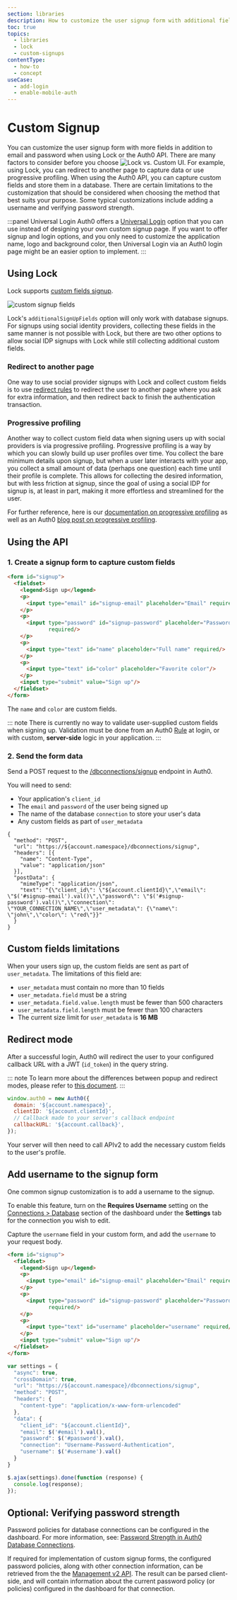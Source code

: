 ```yaml
---
section: libraries
description: How to customize the user signup form with additional fields using Lock or the Auth0 API.
toc: true
topics:
  - libraries
  - lock
  - custom-signups
contentType:
  - how-to
  - concept
useCase:
  - add-login
  - enable-mobile-auth
---
```

# Custom Signup

You can customize the user signup form with more fields in addition to email and password when using Lock or the Auth0 API. There are many factors to consider before you choose ![Lock vs. Custom UI](/libraries/when-to-use-lock). For example, using Lock, you can redirect to another page to capture data or use progressive profiling. When using the Auth0 API, you can capture custom fields and store them in a database. There are certain limitations to the customization that should be considered when choosing the method that best suits your purpose. Some typical customizations include adding a username and verifying password strength. 

:::panel Universal Login
Auth0 offers a [Universal Login](/hosted-pages/login) option that you can use instead of designing your own custom signup page. If you want to offer signup and login options, and you only need to customize the application name, logo and background color, then Universal Login via an Auth0 login page might be an easier option to implement. 
:::

## Using Lock

Lock supports [custom fields signup](/libraries/lock/customization#additionalsignupfields-array-).

![custom signup fields](/media/articles/libraries/lock/v10/signupcustom.png)

Lock's `additionalSignUpFields` option will only work with database signups. For signups using social identity providers, collecting these fields in the same manner is not possible with Lock, but there are two other options to allow social IDP signups with Lock while still collecting additional custom fields.

### Redirect to another page

One way to use social provider signups with Lock and collect custom fields is to use [redirect rules](/rules/redirect) to redirect the user to another page where you ask for extra information, and then redirect back to finish the authentication transaction.

### Progressive profiling

Another way to collect custom field data when signing users up with social providers is via progressive profiling. Progressive profiling is a way by which you can slowly build up user profiles over time. You collect the bare minimum details upon signup, but when a user later interacts with your app, you collect a small amount of data (perhaps one question) each time until their profile is complete. This allows for collecting the desired information, but with less friction at signup, since the goal of using a social IDP for signup is, at least in part, making it more effortless and streamlined for the user.

For further reference, here is our [documentation on progressive profiling](/user-profile/progressive-profiling) as well as an Auth0 [blog post on progressive profiling](https://auth0.com/blog/progressive-profiling/).

## Using the API

### 1. Create a signup form to capture custom fields

```html
<form id="signup">
  <fieldset>
    <legend>Sign up</legend>
    <p>
      <input type="email" id="signup-email" placeholder="Email" required/>
    </p>
    <p>
      <input type="password" id="signup-password" placeholder="Password"
             required/>
    </p>
    <p>
      <input type="text" id="name" placeholder="Full name" required/>
    </p>
    <p>
      <input type="text" id="color" placeholder="Favorite color"/>
    </p>
    <input type="submit" value="Sign up"/>
  </fieldset>
</form>
```

The `name` and `color` are custom fields.

::: note
There is currently no way to validate user-supplied custom fields when signing up. Validation must be done from an Auth0 [Rule](/rules) at login, or with custom, **server-side** logic in your application.
:::

### 2. Send the form data

Send a POST request to the [/dbconnections/signup](/api/authentication/reference#signup) endpoint in Auth0. 

You will need to send:
- Your application's `client_id`
- The `email` and `password` of the user being signed up
- The name of the database `connection` to store your user's data
- Any custom fields as part of `user_metadata`

```har
{
  "method": "POST",
  "url": "https://${account.namespace}/dbconnections/signup",
  "headers": [{
    "name": "Content-Type",
    "value": "application/json"
  }],
  "postData": {
    "mimeType": "application/json",
    "text": "{\"client_id\": \"${account.clientId}\",\"email\": \"$('#signup-email').val()\",\"password\": \"$('#signup-password').val()\",\"connection\": \"YOUR_CONNECTION_NAME\",\"user_metadata\": {\"name\": \"john\",\"color\": \"red\"}}"
  }
}
```

## Custom fields limitations

When your users sign up, the custom fields are sent as part of `user_metadata`. The limitations of this field are:

* `user_metadata` must contain no more than 10 fields
* `user_metadata.field` must be a string
* `user_metadata.field.value.length` must be fewer than 500 characters
* `user_metadata.field.length` must be fewer than 100 characters
* The current size limit for `user_metadata` is **16 MB**

## Redirect mode

After a successful login, Auth0 will redirect the user to your configured callback URL with a JWT (`id_token`) in the query string.

::: note
To learn more about the differences between popup and redirect modes, please refer to [this document](/libraries/lock/v10/popup-mode).
:::

```js
window.auth0 = new Auth0({
  domain: '${account.namespace}',
  clientID: '${account.clientId}',
  // Callback made to your server's callback endpoint
  callbackURL: '${account.callback}',
});
```

Your server will then need to call APIv2 to add the necessary custom fields to the user's profile.

## Add username to the signup form

One common signup customization is to add a username to the signup.

To enable this feature, turn on the **Requires Username** setting on the [Connections > Database](${manage_url}/#/connections/database/) section of the dashboard under the **Settings** tab for the connection you wish to edit.

Capture the `username` field in your custom form, and add the `username` to your request body.

```html
<form id="signup">
  <fieldset>
    <legend>Sign up</legend>
    <p>
      <input type="email" id="signup-email" placeholder="Email" required/>
    </p>
    <p>
      <input type="password" id="signup-password" placeholder="Password"
             required/>
    </p>
    <p>
      <input type="text" id="username" placeholder="username" required/>
    </p>
    <input type="submit" value="Sign up"/>
  </fieldset>
</form>
```

```js
var settings = {
  "async": true,
  "crossDomain": true,
  "url": "https://${account.namespace}/dbconnections/signup",
  "method": "POST",
  "headers": {
    "content-type": "application/x-www-form-urlencoded"
  },
  "data": {
    "client_id": "${account.clientId}",
    "email": $('#email').val(),
    "password": $('#password').val(),
    "connection": "Username-Password-Authentication",
    "username": $('#username').val()
  }
}

$.ajax(settings).done(function (response) {
  console.log(response);
});
```


## Optional: Verifying password strength

Password policies for database connections can be configured in the dashboard. For more information, see: [Password Strength in Auth0 Database Connections](/connections/database/password-strength).

If required for implementation of custom signup forms, the configured password policies, along with other connection information, can be retrieved from the the [Management v2 API](/api/management/v2#!/Connections/get_connections_by_id). The result can be parsed client-side, and will contain information about the current password policy (or policies) configured in the dashboard for that connection.

